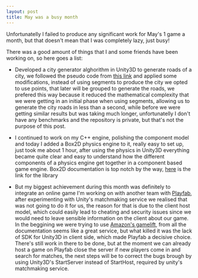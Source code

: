 ```yaml
---
layout: post
title: May was a busy month
---
```


Unfortunatelly I failed to produce any significant work for May's 1 game a month, but that doesn't mean that I was completely lazy, just busy!

There was a good amount of things that I and some friends have been working on, so here goes a list:

- Developed a city generator alghorithm in Unity3D to generate roads of a city, we followed the pseudo code from [this link](http://www.tmwhere.com/city_generation.html) and applied some modifications, instead of using segments to produce the city we opted to use points, that later will be grouped to generate the roads, we prefered this way because it reduced the mathematical complexity that we were getting in an initial phase when using segments, allowing us to generate the city roads in less than a second, while before we were getting similar results but was taking much longer, unfortunatelly I don't have any benchmarks and the repository is private, but that's not the purpose of this post.

- I continued to work on my C++ engine, polishing the component model and today I added a Box2D physics engine to it, really easy to set up, just took me about 1 hour, after using the physics in Unity3D everything became quite clear and easy to understand how the different components of a physics engine get together in a component based game engine. Box2D documentation is top notch by the way, [here](http://box2d.org/) is the link for the library

- But my biggest achievement during this month was definitely to integrate an online game I'm working on with another team with [Playfab](https://playfab.com/), after experimenting with Unity's matchmaking service we realised that was not going to do it for us, the reason for that is due to the client host model, which could easily lead to cheating and security issues since we would need to leave sensible information on the client about our game. In the beggining we were trying to use [Amazon's gamelift](https://aws.amazon.com/gamelift/), from all the documentation seems like a great service, but what killed it was the lack of SDK for Unity3D in client side, which made Playfab a decisive choice. There's still work in there to be done, but at the moment we can already host a game on Playfab close the server if new players come in and search for matches, the next steps will be to correct the bugs brough by using Unity3D's StartServer instead of StartHost, required by unity's matchmaking service.
